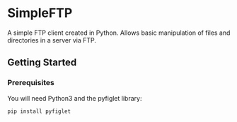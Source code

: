 # SimpleFTP
A simple FTP client created in Python. Allows basic manipulation of files and directories in a server via FTP.

## Getting Started
### Prerequisites
You will need Python3 and the pyfiglet library:
```
pip install pyfiglet
```
